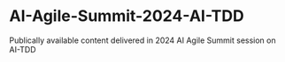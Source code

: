 # AI-Agile-Summit-2024-AI-TDD
Publically available content delivered in 2024 AI Agile Summit session on AI-TDD

